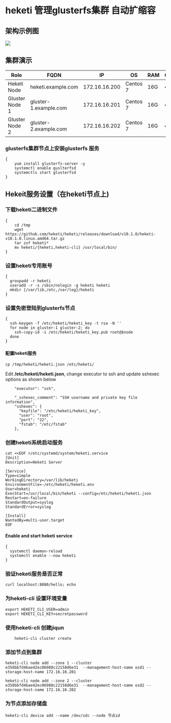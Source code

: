 # heketi 管理glusterfs集群 自动扩缩容

## 架构示例图
[![](https://github.com/justmeandopensource/glusterfs/blob/master/glusterfs-heketi-demo/resources/gluster-heketi.png?raw=true)](https://github.com/justmeandopensource/glusterfs/blob/master/glusterfs-heketi-demo/resources/gluster-heketi.png?raw=true)

## 集群演示

|Role|FQDN|IP|OS|RAM|CPU|
|----|----|----|----|----|----|
|Heketi Node|heketi.example.com|172.16.16.200|Centos 7|16G|4|
|Gluster Node 1|gluster-1.example.com|172.16.16.201|Centos 7|16G|4|
|Gluster Node 2|gluster-2.example.com|172.16.16.202|Centos 7|16G|4|

### glusterfs集群节点上安装glusterfs 服务
```
{
	yum install glusterfs-server -y
	systemctl enable guslterfsd
	systemctls start glusterfsd
}
```

## Hekeit服务设置（在heketi节点上)
### 下载heketi二进制文件

```
{
  	cd /tmp
  	wget https://github.com/heketi/heketi/releases/download/v10.1.0/heketi-v10.1.0.linux.amd64.tar.gz
  	tar zxf heketi*
  	mv heketi/{heketi,heketi-cli} /usr/local/bin/
}
```

### 设置heketi专用账号
```
{
  groupadd -r heketi
  useradd -r -s /sbin/nologin -g heketi heketi
  mkdir {/var/lib,/etc,/var/log}/heketi
}
```
### 设置免密登陆到glusterfs节点
```
{
  ssh-keygen -f /etc/heketi/heketi_key -t rsa -N ''
  for node in gluster-1 gluster-2; do
    ssh-copy-id -i /etc/heketi/heketi_key.pub root@$node
  done
}
```

#### 配置heketi服务
```
cp /tmp/heketi/heketi.json /etc/heketi/
```
Edit **/etc/heketi/heketi.json**, change executor to ssh and update sshexec options as shown below
```
	"executor": "ssh", 

	"_sshexec_comment": "SSH username and private key file information",
	"sshexec": {
  	  "keyfile": "/etc/heketi/heketi_key", 
  	  "user": "root", 
  	  "port": "22", 
  	  "fstab": "/etc/fstab" 
	},
```
### 创建heketi系统启动服务
```
cat <<EOF >/etc/systemd/system/heketi.service
[Unit]
Description=Heketi Server

[Service]
Type=simple
WorkingDirectory=/var/lib/heketi
EnvironmentFile=-/etc/heketi/heketi.env
User=heketi
ExecStart=/usr/local/bin/heketi --config=/etc/heketi/heketi.json
Restart=on-failure
StandardOutput=syslog
StandardError=syslog

[Install]
WantedBy=multi-user.target
EOF
```
#### Enable and start heketi service
```
{
  systemctl daemon-reload
  systemctl enable --now heketi
}
```
### 验证heketi服务是否正常
```
curl localhost:8080/hello; echo
```
### 为heketi-cli 设置环境变量
```
export HEKETI_CLI_USER=admin
export HEKETI_CLI_KEY=secretpassword
```
### 使用heketi-cli 创建jiqun
```
	heketi-cli cluster create
```

### 添加节点到集群
```
heketi-cli node add --zone 1 --cluster e358bbfd4bae42ec06988c22158d6e31  --management-host-name osd1 --storage-host-name 172.16.16.201
```

```
heketi-cli node add --zone 2 --cluster e358bbfd4bae42ec06988c22158d6e31  --management-host-name osd2 --storage-host-name 172.16.16.202
```
###  为节点添加存储盘
```
heketi-cli device add --name /dev/sdc --node 节点id
```

